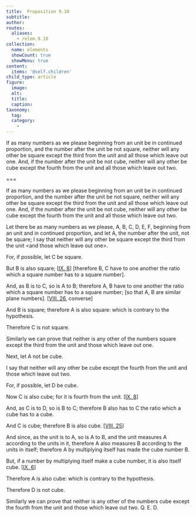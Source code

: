 ```yaml
---
title:  Proposition 9.10
subtitle: 
author:
routes:
  aliases:
    - /elem.9.10
collection:
  name: elements
  showCount: true
  showMenu: true
content:
  items: '@self.children'
child_type: article
figure:
  image:
  alt:
  title:
  caption:
taxonomy:
  tag:
  category:
    - 
---
```


<p>
       <hi rend="ital">If as many numbers as we please beginning from an unit be in continued proportion, and the number after the unit be not square, neither will any other be square except the third from the unit and all those which leave out one. And, if the number after the unit be not cube, neither will any other be cube except the fourth from the unit and all those which leave out two.</hi>
      </p>

===

<p>
       <span class="ital">If as many numbers as we please beginning from an unit be in continued proportion, and the number after the unit be not square, neither will any other be square except the third from the unit and all those which leave out one. And, if the number after the unit be not cube, neither will any other be cube except the fourth from the unit and all those which leave out two.</span>
      </p>

<p>Let there be as many numbers as we please, <span class="ital">A</span>, <span class="ital">B</span>, <span class="ital">C</span>, <span class="ital">D</span>, <span class="ital">E</span>, <span class="ital">F</span>, beginning from an unit and in continued proportion, and let <span class="ital">A</span>, the number after the unit, not be square; <pb n="394"/>I say that neither will any other be square except the third from the unit &lt;and those which leave out one&gt;. 
      </p>

<p>For, if possible, let <span class="ital">C</span> be square. </p>

<p>But <span class="ital">B</span> is also square; [<a href="/elem.9.8">IX. 8</a>] [therefore <span class="ital">B</span>, <span class="ital">C</span> have to one another the ratio which a square number has to a square number]. </p>

<p>And, as <span class="ital">B</span> is to <span class="ital">C</span>, so is <span class="ital">A</span> to <span class="ital">B</span>; therefore <span class="ital">A</span>, <span class="ital">B</span> have to one another the ratio which a square number has to a square number; [so that <span class="ital">A</span>, <span class="ital">B</span> are similar plane numbers]. [<a href="/elem.8.26">VIII. 26</a>, converse] </p>

<p>And <span class="ital">B</span> is square; therefore <span class="ital">A</span> is also square: which is contrary to the hypothesis. </p>

<p>Therefore <span class="ital">C</span> is not square. </p>

<p>Similarly we can prove that neither is any other of the numbers square except the third from the unit and those which leave out one. </p>

<p>Next, let <span class="ital">A</span> not be cube. </p>

<p>I say that neither will any other be cube except the fourth from the unit and those which leave out two. </p>

<p>For, if possible, let <span class="ital">D</span> be cube. </p>

<p>Now <span class="ital">C</span> is also cube; for it is fourth from the unit. [<a href="/elem.9.8">IX. 8</a>] </p>

<p>And, as <span class="ital">C</span> is to <span class="ital">D</span>, so is <span class="ital">B</span> to <span class="ital">C</span>; therefore <span class="ital">B</span> also has to <span class="ital">C</span> the ratio which a cube has to a cube. </p>

<p>And <span class="ital">C</span> is cube; therefore <span class="ital">B</span> is also cube. [<a href="/elem.8.25">VIII. 25</a>] </p>

<p>And since, as the unit is to <span class="ital">A</span>, so is <span class="ital">A</span> to <span class="ital">B</span>, and the unit measures <span class="ital">A</span> according to the units in it, therefore <span class="ital">A</span> also measures <span class="ital">B</span> according to the units in itself; therefore <span class="ital">A</span> by multiplying itself has made the cube number <span class="ital">B</span>. </p>

<p>But, if a number by multiplying itself make a cube number, it is also itself cube. [<a href="/elem.9.6">IX. 6</a>] </p>

<p>Therefore <span class="ital">A</span> is also cube: which is contrary to the hypothesis. </p>

<p>Therefore <span class="ital">D</span> is not cube. <pb n="395"/></p>

<p>Similarly we can prove that neither is any other of the numbers cube except the fourth from the unit and those which leave out two. Q. E. D.</p>
